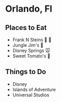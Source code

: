 # Orlando, Fl

## Places to Eat

- Frank N Steins :beer: :hotdog:
- Jungle Jim's :hamburger:
- Disney Springs :mouse:
- Sweet Tomato's :tomato:

## Things to Do

- Disney
- Islands of Adventure
- Universal Studios
